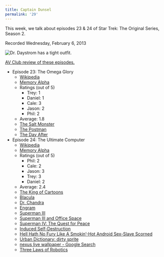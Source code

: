 ```yaml
---
title: Captain Dunsel
permalink: '29'
---
```


This week, we talk about episodes 23 & 24 of Star Trek: The Original Series, Season 2.

Recorded Wednesday, February 6, 2013

![Dr. Daystrom has a tight outfit.](http://jawgrind.s3.amazonaws.com/Jawgrind-Episode-29.jpg)

[AV Club review of these episodes.](http://www.avclub.com/articles/the-omega-glory-the-ultimate-computer,31342/)

- Episode 23: The Omega Glory
    - [Wikipedia](http://en.wikipedia.org/wiki/The_Omega_Glory)
    - [Memory Alpha](http://en.memory-alpha.org/wiki/The_Omega_Glory_(episode))
    - Ratings (out of 5)
        - Trey: 1
        - Daniel: 1
        - Cale: 3
        - Jason: 2
        - Phil: 2
    - Average: 1.8
    - [The Salt Monster](http://jawgrind.com/5)
    - [The Postman](http://letterboxd.com/film/the-postman/)
    - [The Day After](http://en.wikipedia.org/wiki/The_Day_After)
- Episode 24: The Ultimate Computer
    - [Wikipedia](http://en.wikipedia.org/wiki/The_Ultimate_Computer)
    - [Memory Alpha](http://en.memory-alpha.org/wiki/The_Ultimate_Computer_(episode))
    - Ratings (out of 5)
        - Phil: 2
        - Cale: 2
        - Jason: 3
        - Trey: 3
        - Daniel: 2
    - Average: 2.4
    - [The King of Cartoons](http://www.youtube.com/watch?v=IvcDQz7Ajdo)
    - [Blacula](http://www.youtube.com/watch?v=CxqE50c2x_0)
    - [Dr. Chandra](http://en.wikipedia.org/wiki/Dr._Chandra)
    - [Engram](http://en.wikipedia.org/wiki/Engram_(neuropsychology))
    - [Superman III](http://en.wikipedia.org/wiki/Superman_III)
    - [Superman III and Office Space](http://blog.treypiepmeier.com/archives/29/)
    - [Superman IV: The Quest for Peace](http://en.wikipedia.org/wiki/Superman_IV:_The_Quest_for_Peace)
    - [Induced Self-Destruction](http://en.memory-alpha.org/wiki/Induced_self-destruction)
    - [Hell Hath No Fury Like A Smokin’-Hot Android Sex-Slave Scorned](http://jawgrind.com/8)
    - [Urban Dictionary: dirty sprite](http://www.urbandictionary.com/define.php?term=dirty%20sprite)
    - [nexus live wallpaper - Google Search](https://www.google.com/search?q=nexus+live+wallpaper&tbm=isch)
    - [Three Laws of Robotics](http://en.wikipedia.org/wiki/Three_Laws_of_Robotics)
